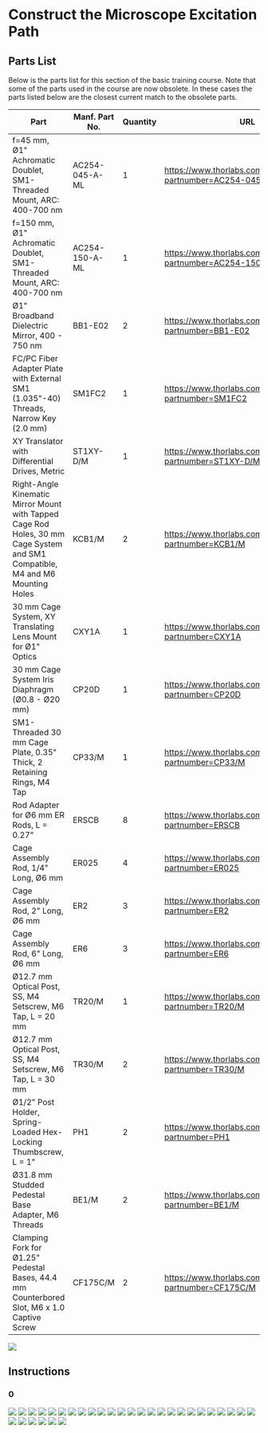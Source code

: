 # Construct the Microscope Excitation Path

## Parts List

Below is the parts list for this section of the basic training course. Note that some of the parts used in the course are now obsolete. In these cases the parts listed below are the closest current match to the obsolete parts.

| Part | Manf. Part No. | Quantity | URL |
|------|----------------|----------|-----|
| f=45 mm, Ø1" Achromatic Doublet, SM1-Threaded Mount, ARC: 400-700 nm| AC254-045-A-ML | 1 | <https://www.thorlabs.com/thorproduct.cfm?partnumber=AC254-045-A-ML> |
| f=150 mm, Ø1" Achromatic Doublet, SM1-Threaded Mount, ARC: 400-700 nm | AC254-150-A-ML | 1 | <https://www.thorlabs.com/thorproduct.cfm?partnumber=AC254-150-A-ML> |
| Ø1" Broadband Dielectric Mirror, 400 - 750 nm | BB1-E02 | 2 | <https://www.thorlabs.com/thorproduct.cfm?partnumber=BB1-E02> |
| FC/PC Fiber Adapter Plate with External SM1 (1.035"-40) Threads, Narrow Key (2.0 mm) | SM1FC2 | 1 | <https://www.thorlabs.com/thorproduct.cfm?partnumber=SM1FC2> |
| XY Translator with Differential Drives, Metric | ST1XY-D/M | 1 | <https://www.thorlabs.com/thorproduct.cfm?partnumber=ST1XY-D/M> |
| Right-Angle Kinematic Mirror Mount with Tapped Cage Rod Holes, 30 mm Cage System and SM1 Compatible, M4 and M6 Mounting Holes | KCB1/M | 2 | <https://www.thorlabs.com/thorproduct.cfm?partnumber=KCB1/M> |
| 30 mm Cage System, XY Translating Lens Mount for Ø1" Optics | CXY1A | 1 | <https://www.thorlabs.com/thorproduct.cfm?partnumber=CXY1A> |
| 30 mm Cage System Iris Diaphragm (Ø0.8 - Ø20 mm) | CP20D | 1 | <https://www.thorlabs.com/thorproduct.cfm?partnumber=CP20D> |
| SM1-Threaded 30 mm Cage Plate, 0.35" Thick, 2 Retaining Rings, M4 Tap | CP33/M | 1 | <https://www.thorlabs.com/thorproduct.cfm?partnumber=CP33/M> |
| Rod Adapter for Ø6 mm ER Rods, L = 0.27" | ERSCB | 8 | <https://www.thorlabs.com/thorproduct.cfm?partnumber=ERSCB> |
| Cage Assembly Rod, 1/4" Long, Ø6 mm | ER025 | 4 | <https://www.thorlabs.com/thorproduct.cfm?partnumber=ER025> |
| Cage Assembly Rod, 2" Long, Ø6 mm | ER2 | 3 | <https://www.thorlabs.com/thorproduct.cfm?partnumber=ER2> |
| Cage Assembly Rod, 6" Long, Ø6 mm | ER6 | 3 | <https://www.thorlabs.com/thorproduct.cfm?partnumber=ER6> |
| Ø12.7 mm Optical Post, SS, M4 Setscrew, M6 Tap, L = 20 mm | TR20/M | 1 | <https://www.thorlabs.com/thorproduct.cfm?partnumber=TR20/M> |
| Ø12.7 mm Optical Post, SS, M4 Setscrew, M6 Tap, L = 30 mm | TR30/M | 2 | <https://www.thorlabs.com/thorproduct.cfm?partnumber=TR30/M> |
| Ø1/2" Post Holder, Spring-Loaded Hex-Locking Thumbscrew, L = 1" | PH1 | 2 | <https://www.thorlabs.com/thorproduct.cfm?partnumber=PH1> |
| Ø31.8 mm Studded Pedestal Base Adapter, M6 Threads | BE1/M | 2 | <https://www.thorlabs.com/thorproduct.cfm?partnumber=BE1/M> |
| Clamping Fork for Ø1.25" Pedestal Bases, 44.4 mm Counterbored Slot, M6 x 1.0 Captive Screw | CF175C/M | 2 | <https://www.thorlabs.com/thorproduct.cfm?partnumber=CF175C/M> |

![](./parts_list_0.jpg)

## Instructions

### 0

![](./step_0.jpg)
![](./step_1.jpg)
![](./step_2.jpg)
![](./step_3.jpg)
![](./step_4.jpg)
![](./step_5.jpg)
![](./step_6.jpg)
![](./step_7.jpg)
![](./step_8.jpg)
![](./step_9.jpg)
![](./step_10.jpg)
![](./step_11.jpg)
![](./step_12.jpg)
![](./step_13.jpg)
![](./step_14.jpg)
![](./step_15.jpg)
![](./step_16.jpg)
![](./step_17.jpg)
![](./step_18.jpg)
![](./step_19.jpg)
![](./step_20.jpg)
![](./step_21.jpg)
![](./step_22.jpg)
![](./step_23.jpg)
![](./step_24.jpg)
![](./step_25.jpg)
![](./step_26.jpg)
![](./step_27.jpg)
![](./step_28.jpg)
![](./step_29.jpg)
![](./step_30.jpg)
